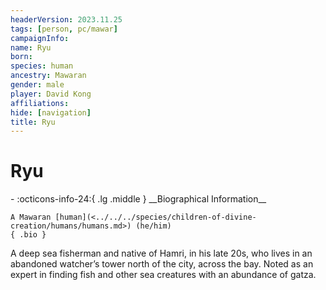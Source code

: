 ```yaml
---
headerVersion: 2023.11.25
tags: [person, pc/mawar]
campaignInfo:
name: Ryu
born:
species: human
ancestry: Mawaran
gender: male
player: David Kong
affiliations:
hide: [navigation]
title: Ryu
---
```

# Ryu
<div class="grid cards ext-narrow-margin ext-one-column" markdown>
- :octicons-info-24:{ .lg .middle } __Biographical Information__

    A Mawaran [human](<../../../species/children-of-divine-creation/humans/humans.md>) (he/him)  
    { .bio }

</div>


A deep sea fisherman and native of Hamri, in his late 20s, who lives in an abandoned watcher’s tower north of the city, across the bay. Noted as an expert in finding fish and other sea creatures with an abundance of gatza.